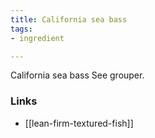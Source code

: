```yaml
---
title: California sea bass
tags:
- ingredient

---
```

California sea bass See grouper.

### Links

* [[lean-firm-textured-fish]]
